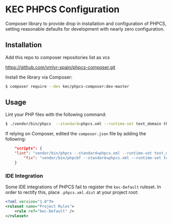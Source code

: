 # KEC PHPCS Configuration

Composer library to provide drop in installation and configuration of PHPCS, setting reasonable defaults for development with nearly zero configuration.

## Installation
Add this repo to composer repositories list as vcs

https://github.com/vmlyr-spain/phpcs-composer.git

Install the library via Composer:

```bash
$ composer require --dev kec/phpcs-composer:dev-master
```

## Usage
Lint your PHP files with the following command:

```bash
$ ./vendor/bin/phpcs  --standard=phpcs.xml --runtime-set text_domain theme-text-domain,default .
```

If relying on Composer, edited the `composer.json` file by adding the following:

```json
	"scripts": {
    "lint": "vendor/bin/phpcs --standard=phpcs.xml --runtime-set text_domain theme-text-domain .",
		"fix": "vendor/bin/phpcbf --standard=phpcs.xml --runtime-set text_domain theme-text-domain ."
	}
```

### IDE Integration

Some IDE integrations of PHPCS fail to register the `kec-Default` ruleset. In order to rectify this, place `.phpcs.xml.dist` at your project root:

```xml
<?xml version="1.0"?>
<ruleset name="Project Rules">
	<rule ref="kec-Default" />
</ruleset>
```

